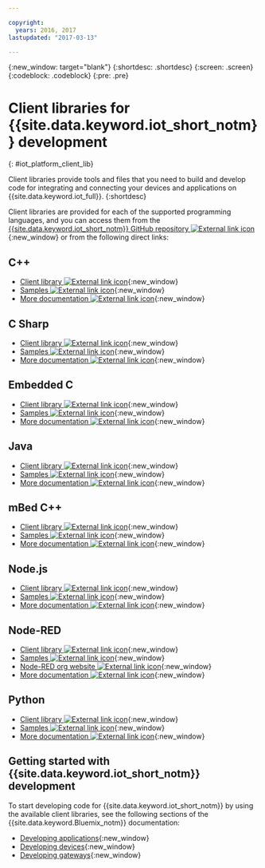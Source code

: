 ```yaml
---

copyright:
  years: 2016, 2017
lastupdated: "2017-03-13"

---
```


{:new_window: target="blank"}
{:shortdesc: .shortdesc}
{:screen: .screen}
{:codeblock: .codeblock}
{:pre: .pre}

# Client libraries for {{site.data.keyword.iot_short_notm}} development
{: #iot_platform_client_lib}

Client libraries provide tools and files that you need to build and develop code for integrating and connecting your devices and applications on {{site.data.keyword.iot_full}}.
{:shortdesc}

Client libraries are provided for each of the supported programming languages, and you can access them from the [{{site.data.keyword.iot_short_notm}} GitHub repository ![External link icon](../../icons/launch-glyph.svg "External link icon")](https://github.com/ibm-watson-iot){:new_window} or from the following direct links:

## C++

- [Client library ![External link icon](../../icons/launch-glyph.svg "External link icon")](https://github.com/ibm-watson-iot/iot-cpp){:new_window}
- [Samples ![External link icon](../../icons/launch-glyph.svg "External link icon")](https://github.com/ibm-watson-iot/iot-cpp/tree/master/samples){:new_window}
- [More documentation ![External link icon](../../icons/launch-glyph.svg "External link icon")](https://github.com/ibm-watson-iot/iot-cpp/blob/master/README.md){:new_window}

## C Sharp
- [Client library ![External link icon](../../icons/launch-glyph.svg "External link icon")](https://github.com/ibm-watson-iot/iot-csharp){:new_window}
- [Samples ![External link icon](../../icons/launch-glyph.svg "External link icon")](https://github.com/ibm-watson-iot/iot-csharp/tree/master/sample){:new_window}
- [More documentation ![External link icon](../../icons/launch-glyph.svg "External link icon")](https://github.com/ibm-watson-iot/iot-csharp/blob/master/README.md){:new_window}

## Embedded C

- [Client library ![External link icon](../../icons/launch-glyph.svg "External link icon")](https://github.com/ibm-watson-iot/iot-embeddedc){:new_window}
- [Samples ![External link icon](../../icons/launch-glyph.svg "External link icon")](https://github.com/ibm-watson-iot/iot-embeddedc/tree/master/samples){:new_window}
- [More documentation ![External link icon](../../icons/launch-glyph.svg "External link icon")](https://github.com/ibm-watson-iot/iot-embeddedc/blob/master/README.md){:new_window}


## Java
- [Client library ![External link icon](../../icons/launch-glyph.svg "External link icon")](https://github.com/ibm-watson-iot/iot-java){:new_window}
- [Samples ![External link icon](../../icons/launch-glyph.svg "External link icon")](https://github.com/ibm-watson-iot/iot-java#samples){:new_window}
- [More documentation ![External link icon](../../icons/launch-glyph.svg "External link icon")](https://github.com/ibm-watson-iot/iot-java/blob/master/README.md){:new_window}

## mBed C++

- [Client library ![External link icon](../../icons/launch-glyph.svg "External link icon")](https://developer.mbed.org/teams/IBM_IoT/code/IBMIoTF/){:new_window}
- [Samples ![External link icon](../../icons/launch-glyph.svg "External link icon")](https://developer.mbed.org/teams/IBM_IoT/code/IBMIoTClientLibrarySample/){:new_window}
- [More documentation ![External link icon](../../icons/launch-glyph.svg "External link icon")](http://iotf.readthedocs.io/en/latest/devices/libraries/mbedcpp.html){:new_window}

## Node.js
- [Client library ![External link icon](../../icons/launch-glyph.svg "External link icon")](https://github.com/ibm-watson-iot/iot-nodejs){:new_window}
- [Samples ![External link icon](../../icons/launch-glyph.svg "External link icon")](https://github.com/ibm-watson-iot/iot-nodejs/tree/master/samples){:new_window}
- [More documentation ![External link icon](../../icons/launch-glyph.svg "External link icon")](https://github.com/ibm-watson-iot/iot-nodejs/blob/master/README.md){:new_window}

## Node-RED
- [Client library ![External link icon](../../icons/launch-glyph.svg "External link icon")](https://github.com/ibm-watson-iot/iot-nodered){:new_window}
- [Samples ![External link icon](../../icons/launch-glyph.svg "External link icon")](https://github.com/ibm-watson-iot/iot-nodered/tree/master/samples/rpi){:new_window}
- [Node-RED org website ![External link icon](../../icons/launch-glyph.svg "External link icon")](http://nodered.org/){:new_window}
- [More documentation ![External link icon](../../icons/launch-glyph.svg "External link icon")](https://github.com/ibm-watson-iot/iot-nodered/blob/master/README.md){:new_window}

## Python
- [Client library ![External link icon](../../icons/launch-glyph.svg "External link icon")](https://github.com/ibm-watson-iot/iot-python){:new_window}
- [Samples ![External link icon](../../icons/launch-glyph.svg "External link icon")](https://github.com/ibm-watson-iot/iot-python/tree/master/samples){:new_window}
- [More documentation ![External link icon](../../icons/launch-glyph.svg "External link icon")](https://github.com/ibm-watson-iot/iot-python/blob/master/README.rst){:new_window}

## Getting started with {{site.data.keyword.iot_short_notm}} development

To start developing code for {{site.data.keyword.iot_short_notm}} by using the available client libraries, see the following sections of the {{site.data.keyword.Bluemix_notm}} documentation:

- [Developing applications](applications/api.html){:new_window}
- [Developing devices](devices/api.html){:new_window}
- [Developing gateways](gateways/mqtt.html){:new_window}
